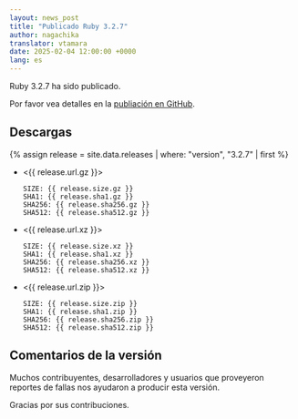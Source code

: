 ```yaml
---
layout: news_post
title: "Publicado Ruby 3.2.7"
author: nagachika
translator: vtamara
date: 2025-02-04 12:00:00 +0000
lang: es
---
```


Ruby 3.2.7 ha sido publicado.

Por favor vea detalles en la
[publiación en GitHub](https://github.com/ruby/ruby/releases/tag/v3_2_7).

## Descargas

{% assign release = site.data.releases | where: "version", "3.2.7" | first %}

* <{{ release.url.gz }}>

      SIZE: {{ release.size.gz }}
      SHA1: {{ release.sha1.gz }}
      SHA256: {{ release.sha256.gz }}
      SHA512: {{ release.sha512.gz }}

* <{{ release.url.xz }}>

      SIZE: {{ release.size.xz }}
      SHA1: {{ release.sha1.xz }}
      SHA256: {{ release.sha256.xz }}
      SHA512: {{ release.sha512.xz }}

* <{{ release.url.zip }}>

      SIZE: {{ release.size.zip }}
      SHA1: {{ release.sha1.zip }}
      SHA256: {{ release.sha256.zip }}
      SHA512: {{ release.sha512.zip }}

## Comentarios de la versión

Muchos contribuyentes, desarrolladores y usuarios que proveyeron
reportes de fallas nos ayudaron a producir esta versión.

Gracias por sus contribuciones.
